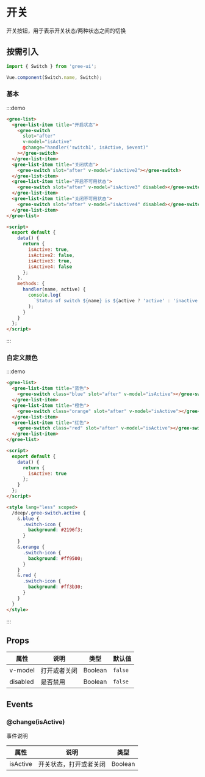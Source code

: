 # 开关

开关按钮，用于表示开关状态/两种状态之间的切换

## 按需引入

```javascript
import { Switch } from 'gree-ui';

Vue.component(Switch.name, Switch);
```

### 基本

:::demo

```html
<gree-list>
  <gree-list-item title="开启状态">
    <gree-switch
      slot="after"
      v-model="isActive"
      @change="handler('switch1', isActive, $event)"
    ></gree-switch>
  </gree-list-item>
  <gree-list-item title="关闭状态">
    <gree-switch slot="after" v-model="isActive2"></gree-switch>
  </gree-list-item>
  <gree-list-item title="开启不可用状态">
    <gree-switch slot="after" v-model="isActive3" disabled></gree-switch>
  </gree-list-item>
  <gree-list-item title="关闭不可用状态">
    <gree-switch slot="after" v-model="isActive4" disabled></gree-switch>
  </gree-list-item>
</gree-list>

<script>
  export default {
    data() {
      return {
        isActive: true,
        isActive2: false,
        isActive3: true,
        isActive4: false
      };
    },
    methods: {
      handler(name, active) {
        console.log(
          `Status of switch ${name} is ${active ? 'active' : 'inactive'}`
        );
      }
    }
  };
</script>
```

:::

### 自定义颜色

:::demo

```html
<gree-list>
  <gree-list-item title="蓝色">
    <gree-switch class="blue" slot="after" v-model="isActive"></gree-switch>
  </gree-list-item>
  <gree-list-item title="橙色">
    <gree-switch class="orange" slot="after" v-model="isActive"></gree-switch>
  </gree-list-item>
  <gree-list-item title="红色">
    <gree-switch class="red" slot="after" v-model="isActive"></gree-switch>
  </gree-list-item>
</gree-list>

<script>
  export default {
    data() {
      return {
        isActive: true
      };
    }
  };
</script>

<style lang="less" scoped>
  /deep/.gree-switch.active {
    &.blue {
      .switch-icon {
        background: #2196f3;
      }
    }
    &.orange {
      .switch-icon {
        background: #ff9500;
      }
    }
    &.red {
      .switch-icon {
        background: #ff3b30;
      }
    }
  }
</style>
```

:::

## Props

| 属性     | 说明         | 类型    | 默认值  |
| -------- | ------------ | ------- | ------- |
| v-model  | 打开或者关闭 | Boolean | `false` |
| disabled | 是否禁用     | Boolean | `false` |

## Events

### @change(isActive)

事件说明

| 属性     | 说明                   | 类型    |
| -------- | ---------------------- | ------- |
| isActive | 开关状态，打开或者关闭 | Boolean |

<script>
export default {
  data() {
    return {
      isActive: true,
      isActive2: false,
      isActive3: true,
      isActive4: false
    };
  },
  methods: {
    handler(name, active) {
      console.log(
        `Status of switch ${name} is ${active ? 'active' : 'inactive'}`
      );
    }
  }
};
</script>

<style lang="less" scoped>
/deep/.gree-switch.active {
  &.blue {
    .switch-icon {
      background: #2196f3;
    }
  }
  &.orange {
    .switch-icon {
      background: #ff9500;
    }
  }
  &.red {
    .switch-icon {
      background: #ff3b30;
    }
  }
}
</style>
